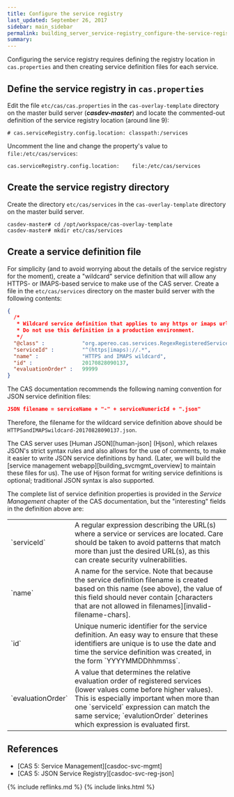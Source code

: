 ```yaml
---
title: Configure the service registry
last_updated: September 26, 2017
sidebar: main_sidebar
permalink: building_server_service-registry_configure-the-service-registry.html
summary:
---
```


Configuring the service registry requires defining the registry location in `cas.properties` and then creating service definition files for each service.

## Define the service registry in `cas.properties`

Edit the file `etc/cas/cas.properties` in the `cas-overlay-template` directory on the master build server (***casdev-master***) and locate the commented-out definition of the service registry location (around line 9):

```properties
# cas.serviceRegistry.config.location: classpath:/services
```

Uncomment the line and change the property's value to `file:/etc/cas/services`:

```properties
cas.serviceRegistry.config.location:    file:/etc/cas/services
```

## Create the service registry directory

Create the directory `etc/cas/services` in the `cas-overlay-template` directory on the master build server.

```console
casdev-master# cd /opt/workspace/cas-overlay-template
casdev-master# mkdir etc/cas/services
```

## Create a service definition file

For simplicity (and to avoid worrying about the details of the service registry for the moment), create a "wildcard" service definition that will allow any HTTPS- or IMAPS-based service to make use of the CAS server. Create a file in the `etc/cas/services` directory on the master build server with the following contents:

```json
{
  /*
   * Wildcard service definition that applies to any https or imaps url.
   * Do not use this definition in a production environment.
   */
  "@class" :            "org.apereo.cas.services.RegexRegisteredService",
  "serviceId" :         "^(https|imaps)://.*",
  "name" :              "HTTPS and IMAPS wildcard",
  "id" :                20170828090137,
  "evaluationOrder" :   99999
}
```

The CAS documentation recommends the following naming convention for JSON service definition files:

```json
JSON filename = serviceName + "-" + serviceNumericId + ".json"
```

Therefore, the filename for the wildcard service definition above should be `HTTPSandIMAPSwildcard-20170828090137.json`.

The CAS server uses [Human JSON][human-json] (Hjson), which relaxes JSON's strict syntax rules and also allows for the use of comments, to make it easier to write JSON service definitions by hand. (Later, we will build the [service management webapp][building_svcmgmt_overview] to maintain these files for us). The use of Hjson format for writing service definitions is optional; traditional JSON syntax is also supported.

The complete list of service definition properties is provided in the *Service Management* chapter of the CAS documentation, but the "interesting" fields in the definition above are:

<table>
    <colgroup>
        <col width="25%" />
        <col width="75%" />
    </colgroup>
    <tbody>
        <tr>
            <td markdown="span">`serviceId`</td>
            <td markdown="span">A regular expression describing the URL(s) where a service or services are located. Care should be taken to avoid patterns that match more than just the desired URL(s), as this can create security vulnerabilities.</td>
        </tr>
        <tr>
            <td markdown="span">`name`</td>
            <td markdown="span">A name for the service. Note that because the service definition filename is created based on this name (see above), the value of this field should never contain [characters that are not allowed in filenames][invalid-filename-chars].</td>
        </tr>
        <tr>
            <td markdown="span">`id`</td>
            <td markdown="span">Unique numeric identifier for the service definition. An easy way to ensure that these identifiers are unique is to use the date and time the service definition was created, in the form `YYYYMMDDhhmmss`.</td>
        </tr>
        <tr>
            <td markdown="span">`evaluationOrder`</td>
            <td markdown="span">A value that determines the relative evaluation order of registered services (lower values come before higher values). This is especially important when more than one `serviceId` expression can match the same service; `evalutionOrder` deterines which expression is evaluated first.</td>
        </tr>
    </tbody>
</table>

## References

* [CAS 5: Service Management][casdoc-svc-mgmt]
* [CAS 5: JSON Service Registry][casdoc-svc-reg-json]

{% include reflinks.md %}
{% include links.html %}

